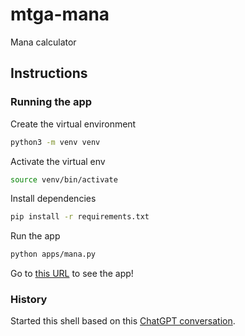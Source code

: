 # mtga-mana
Mana calculator

## Instructions

### Running the app

Create the virtual environment

``` bash
python3 -m venv venv
```

Activate the virtual env

``` bash
source venv/bin/activate
```

Install dependencies

``` bash
pip install -r requirements.txt
```

Run the app

``` bash
python apps/mana.py
```

Go to [this URL](http://127.0.0.1:5000/) to see the app!

### History

Started this shell based on this [ChatGPT conversation](https://chatgpt.com/share/67c5a082-dca4-8003-8937-992d41ee3bb1).
